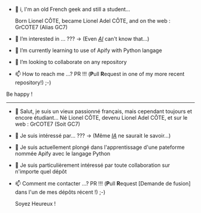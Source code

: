 - 👋 i, I'm an old French geek and still a student...
  
  Born Lionel CÔTE, became Lionel Adel CÔTE, and on the web : GrCOTE7 (Alias GC7)
  
- 👀 I’m interested in ... ??? → (Even [*AI*](https://www.silicon.fr/supercalculateurs-10-systemes-puissants-465864.html) can't know that...)
  
- 🌱 I’m currently learning to use of Apify with Python langage
  
- 💞️ I’m looking to collaborate on any repository
  
- 📫 How to reach me ...? PR !!! (**P**ull **R**equest in one of my more recent repository!) ;-)

Be happy !

---
- 👋  Salut, je suis un vieux passionné français, mais cependant toujours et encore étudiant...
  Né Lionel CÔTE, devenu Lionel Adel CÔTE, et sur le web : GrCOTE7 (Soit GC7)
  
- 👀 Je suis intéressé par... ??? → (Même [*IA*](https://www.silicon.fr/supercalculateurs-10-systemes-puissants-465864.html) ne saurait le savoir...)
  
- 🌱 Je suis actuellement plongé dans l'apprentissage d'une pateforme nommée Apify avec le langage Python
  
- 💞️ Je suis particulièrement intéressé par toute collaboration sur n'importe quel dépôt
  
- 📫 Comment me contacter ...? PR !!! (**P**ull **R**equest [Demande de fusion] dans l'un de mes dépôts récent !) ;-)

  Soyez Heureux !

<!---
GrCOTE7/GrCOTE7 is a ✨ special ✨ repository because its `README.md` (this file) appears on your GitHub profile.
You can click the Preview link to take a look at your changes.
--->
